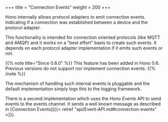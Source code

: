 +++
title = "Connection Events"
weight = 200
+++

Hono internally allows protocol adapters to emit connection events. Indicating
if a connection was established between a device and the protocol adapter.

<!-- more -->

This functionality is intended for connection oriented protocols (like MQTT and
AMQP) and it works on a "best effort" basis to create such events. It depends
on each protocol adapter implementation if it emits such events or not.

{{% note title="Since 0.6.0" %}}
This feature has been added in Hono 0.6. Previous versions do not support nor
implement connection events.
{{% /note %}}

The mechanism of handling such internal events is pluggable and the default
implementation simply logs this to the logging framework.

There is a second implementation which uses the *Hono Events* API to send
events to the events channel. It sends a well known message as described
in [Connection Events]({{< relref "api/Event-API.md#connection-events" >}}).

